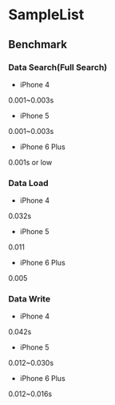 # SampleList

## Benchmark

### Data Search(Full Search)

* iPhone 4

0.001~0.003s

* iPhone 5

0.001~0.003s

* iPhone 6 Plus

0.001s or low

### Data Load

* iPhone 4

0.032s

* iPhone 5

0.011

* iPhone 6 Plus

0.005

### Data Write

* iPhone 4

0.042s

* iPhone 5

0.012~0.030s

* iPhone 6 Plus

0.012~0.016s
